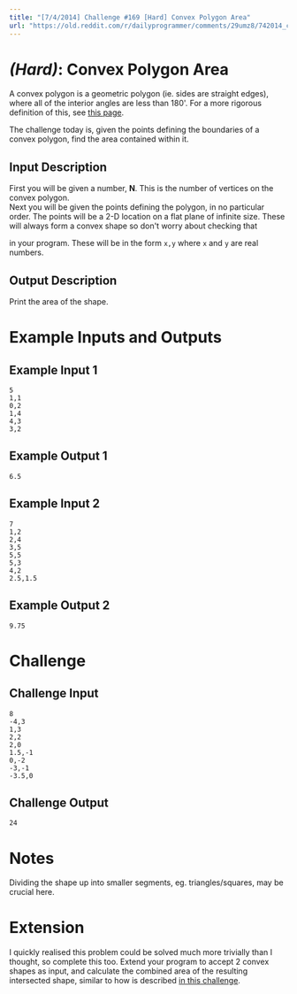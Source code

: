 ```yaml
---
title: "[7/4/2014] Challenge #169 [Hard] Convex Polygon Area"
url: "https://old.reddit.com/r/dailyprogrammer/comments/29umz8/742014_challenge_169_hard_convex_polygon_area/"
---
```


# [](#HardIcon) _(Hard)_: Convex Polygon Area

A convex polygon is a geometric polygon (ie. sides are straight edges), where all of the interior angles are less than 180'. For a more rigorous definition of this, see [this page](http://www.mathopenref.com/polygonconvex.html).

The challenge today is, given the points defining the boundaries of a convex polygon, find the area contained within it. 
    
## Input Description

First you will be given a number, **N**. This is the number of vertices on the convex polygon.  
Next you will be given the points defining the polygon, in no particular order. The points will be a 2-D location on a flat plane of infinite size. These will always form a convex shape so don't worry about checking that 

in your program. These will be in the form `x,y` where `x` and `y` are real numbers.
    
## Output Description

Print the area of the shape.

# Example Inputs and Outputs

## Example Input 1

    5
    1,1
    0,2
    1,4
    4,3
    3,2

## Example Output 1

    6.5

## Example Input 2

    7
    1,2
    2,4
    3,5
    5,5
    5,3
    4,2
    2.5,1.5

## Example Output 2

    9.75

# Challenge

## Challenge Input

    8
    -4,3
    1,3
    2,2
    2,0
    1.5,-1
    0,-2
    -3,-1
    -3.5,0

## Challenge Output

    24

# Notes

Dividing the shape up into smaller segments, eg. triangles/squares, may be crucial here.

# Extension

I quickly realised this problem could be solved much more trivially than I thought, so complete this too. Extend your program to accept 2 convex shapes as input, and calculate the combined area of the resulting intersected shape, similar to how is described [in this challenge](http://www.reddit.com/r/dailyprogrammer/comments/23b1pr/4182014_challenge_158_hard_intersecting_rectangles/).